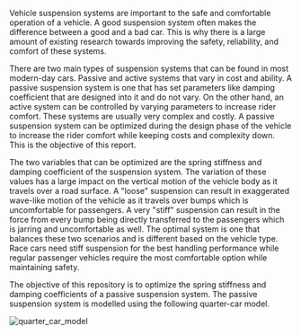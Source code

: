 Vehicle suspension systems are important to the safe and comfortable operation of a vehicle. A
good suspension system often makes the difference between a good and a bad car. This is why
there is a large amount of existing research towards improving the safety, reliability, and comfort
of these systems.

There are two main types of suspension systems that can be found in most modern-day cars.
Passive and active systems that vary in cost and ability. A passive suspension system is one that
has set parameters like damping coefficient that are designed into it and do not vary. On the other
hand, an active system can be controlled by varying parameters to increase rider comfort. These
systems are usually very complex and costly. A passive suspension system can be optimized during
the design phase of the vehicle to increase the rider comfort while keeping costs and complexity
down. This is the objective of this report.

The two variables that can be optimized are the spring stiffness and damping coefficient of the
suspension system. The variation of these values has a large impact on the vertical motion of
the vehicle body as it travels over a road surface. A "loose" suspension can result in exaggerated
wave-like motion of the vehicle as it travels over bumps which is uncomfortable for passengers. A
very "stiff" suspension can result in the force from every bump being directly transferred to the
passengers which is jarring and uncomfortable as well. The optimal system is one that balances
these two scenarios and is different based on the vehicle type. Race cars need stiff suspension
for the best handling performance while regular passenger vehicles require the most comfortable
option while maintaining safety.

The objective of this repository is to optimize the spring stiffness and damping coefficients of a passive suspension system. The passive suspension system is modelled using the following quarter-car model.

![quarter_car_model](https://github.com/Zach-K408/spring_damper_optimization/assets/99453467/8970f7a5-da9a-4c47-ae7c-8a0edc325cb4)

